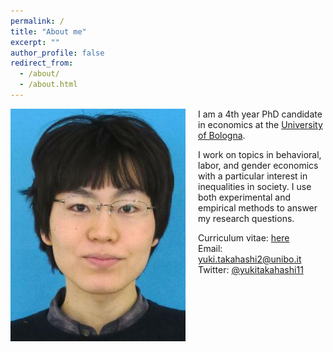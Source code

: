 ```yaml
---
permalink: /
title: "About me"
excerpt: ""
author_profile: false
redirect_from: 
  - /about/
  - /about.html
---
```


<img src="/images/profile.jpg" alt="profile photo" width="280px" height="auto" style="float: left; padding-right:20px"/>   I am a 4th year PhD candidate in economics at the <a href="https://phd.unibo.it/economics/en" target="_blank">University of Bologna</a>. <!--I am also a coordinator of the <a href="https://sites.google.com/site/ideemeetings/" target="_blank">IDEE meetings</a> where researchers discuss their experimental design and preliminary results in an informal setting.--> <!-- I am a member of <a href="https://women-in-economics.com/" target="_blank">Women in Economics Initiative</a>, a great organization established to advance gender equality in the field of economics. -->

I work on topics in behavioral, labor, and gender economics with a particular interest in inequalities in society. I use both experimental and empirical methods to answer my research questions.

Curriculum vitae: <a href="files/CurriculumVitae.pdf" target="_blank">here</a><br>
Email: <a href="mailto:yuki.takahashi2@unibo.it" target="_blank">yuki.takahashi2@unibo.it</a><br>
Twitter: <a href="https://twitter.com/yukitakahashi11" target="_blank">@yukitakahashi11</a><br>

